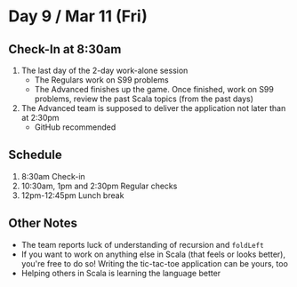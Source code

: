 # Day 9 / Mar 11 (Fri)

## Check-In at 8:30am

1. The last day of the 2-day work-alone session
    * The Regulars work on S99 problems
    * The Advanced finishes up the game. Once finished, work on S99 problems, review the past Scala topics (from the past days)
1. The Advanced team is supposed to deliver the application not later than at 2:30pm
    * GitHub recommended

## Schedule

1. 8:30am Check-in
1. 10:30am, 1pm and 2:30pm Regular checks
1. 12pm-12:45pm Lunch break

## Other Notes

* The team reports luck of understanding of recursion and `foldLeft`
* If you want to work on anything else in Scala (that feels or looks better), you're free to do so! Writing the tic-tac-toe application can be yours, too
* Helping others in Scala is learning the language better
